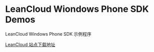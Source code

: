 # LeanCloud Wiondows Phone SDK Demos

LeanCloud Windows Phone SDK 示例程序

[LeanCloud 站点下载地址](http://download.leancloud.cn/demo/)
